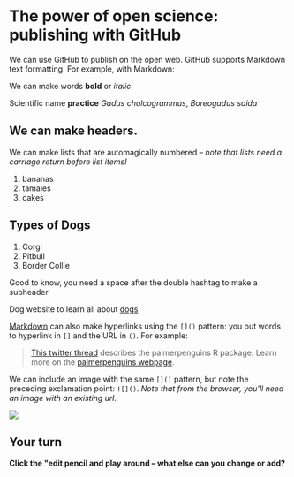 # The power of open science: publishing with GitHub

We can use GitHub to publish on the open web. GitHub supports Markdown text formatting. For example, with Markdown:

We can make words **bold** or *italic*.

Scientific name **practice** *Gadus chalcogrammus*, *Boreogadus saida* 

## We can make headers.

We can make lists that are automagically numbered – *note that lists need a carriage return before list items!*

1. bananas
1. tamales
1. cakes

## Types of Dogs
  1. Corgi
  2. Pitbull
  3. Border Collie

Good to know, you need a space after the double hashtag to make a subheader

Dog website to learn all about [dogs](https://www.akc.org/dog-breeds/)

[Markdown](https://quarto.org/docs/authoring/markdown-basics.html) can also make hyperlinks using the `[]()` pattern: you put words to hyperlink in `[]` and the URL in `()`. For example:

> [This twitter thread](https://twitter.com/allison_horst/status/1287772985630191617) describes the palmerpenguins R package. 
Learn more on the [palmerpenguins webpage](https://allisonhorst.github.io/palmerpenguins).

We can include an image with the same `[]()` pattern, but note the preceding exclamation point: `![]()`. *Note that from the browser, you'll need an image with an existing url.* 

![](https://octodex.github.com/images/labtocat.png)

## Your turn

**Click the "edit pencil and play around – what else can you change or add?**


